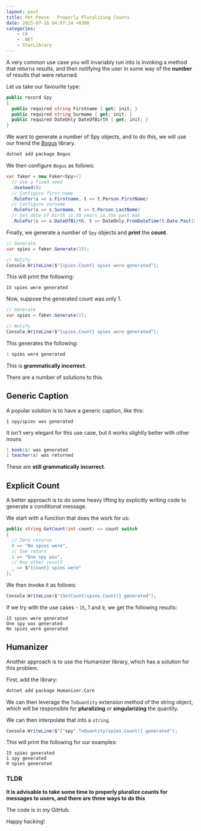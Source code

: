 ```yaml
---
layout: post
title: Pet Peeve - Properly Pluralizing Counts
date: 2025-07-16 04:07:14 +0300
categories:
    - C#
    - .NET
    - StarLibrary
---
```


A very common use case you will invariably run into is invoking a method that returns results, and then notifying the user in some way of the **number** of results that were returned.

Let us take our favourite type:

```c#
public record Spy
{
  public required string Firstname { get; init; }
  public required string Surmame { get; init; }
  public required DateOnly DateOfBirth { get; init; }
}
```

We want to generate a number of Spy objects, and to do this, we will use our friend the [Bogus](https://github.com/bchavez/Bogus) library.

```bash
dotnet add package Bogus
```

We then configure `Bogus` as follows:

```c#
var faker = new Faker<Spy>()
  // Use a fixed seed
  .UseSeed(0)
  // Configure first name
  .RuleFor(s => s.Firstname, t => t.Person.FirstName)
  // Configure surname
  .RuleFor(s => s.Surmame, t => t.Person.LastName)
  // Set date of birth is 50 years in the past max
  .RuleFor(s => s.DateOfBirth, t => DateOnly.FromDateTime(t.Date.Past(50)));
```

Finally, we generate a number of `Spy` objects and **print** the **count**.

```c#
// Generate
var spies = faker.Generate(15);

// Notify
Console.WriteLine($"{spies.Count} spies were generated");
```

This will print the following:

```plaintext
15 spies were generated
```

Now, suppose the generated count was only 1.

```c#
// Generate
var spies = faker.Generate(1);

// Notify
Console.WriteLine($"{spies.Count} spies were generated");
```

This generates the following:

```c#
1 spies were generated
```

This is **grammatically incorrect**.

There are a number of solutions to this.

## Generic Caption

A popular solution is to have a generic caption, like this:

```plaintext
1 spy/spies was generated
```

It isn't very elegant for this use case, but it works slightly better with other nouns

```c#
1 book(s) was generated
1 teacher(s) was returned
```

These are **still grammatically incorrect**.

## Explicit Count

A better approach is to do some heavy lifting by explicitly writing code to generate a conditional message.

We start with a function that does the work for us:

```c#
public string GetCount(int count) => count switch
{
  // Zero returns
  0 => "No spies were",
  // One return
  1 => "One spy was",
  // Any other result
  _ => $"{count} spies were"
};
```

We then invoke it as follows:

```c#
Console.WriteLine($"{GetCount(spies.Count)} generated");
```

If we try with the use cases - `15`, 1 and `0`, we get the following results:

```plaintext
15 spies were generated
One spy was generated
No spies were generated
```

## Humanizer

Another approach is to use the Humanizer library, which has a solution for this problem.

First, add the library:

```bash
dotnet add package Humanizer.Core
```

We can then leverage the `ToQuantity` extension method of the string object, which will be responsible for **pluralizing** or **singularizing** the quantity.

We can then interpolate that into a `string`.

```c#
Console.WriteLine($"{"spy".ToQuantity(spies.Count)} generated");
```

This will print the following for our examples:

```plaintext
15 spies generated
1 spy generated
0 spies generated
```

### TLDR

**It is advisable to take some time to properly pluralize counts for messages to users, and there are three ways to do this**

The code is in my GitHub.

Happy hacking!
